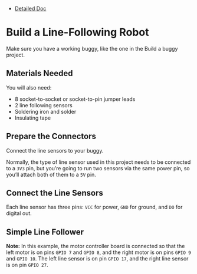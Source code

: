 * [Detailed Doc](https://projects.raspberrypi.org/en/projects/rpi-python-line-following/0)

# Build a Line-Following Robot

Make sure you have a working buggy, like the one in the Build a buggy project.

## Materials Needed

You will also need:

*   8 socket-to-socket or socket-to-pin jumper leads
*   2 line following sensors
*   Soldering iron and solder
*   Insulating tape

## Prepare the Connectors

Connect the line sensors to your buggy.

Normally, the type of line sensor used in this project needs to be connected to a `3V3` pin, but you’re going to run two sensors via the same power pin, so you’ll attach both of them to a `5V` pin.

## Connect the Line Sensors

Each line sensor has three pins: `VCC` for power, `GND` for ground, and `DO` for digital out.

## Simple Line Follower

**Note:** In this example, the motor controller board is connected so that the left motor is on pins `GPIO 7` and `GPIO 8`, and the right motor is on pins `GPIO 9` and `GPIO 10`. The left line sensor is on pin `GPIO 17`, and the right line sensor is on pin `GPIO 27`.
